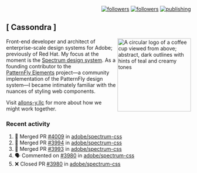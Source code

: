<p align="right"><a rel="me" href="https://front-end.social/@castastrophe">
    <img alt="followers" title="Follow me on Mastodon" src="https://img.shields.io/mastodon/follow/109297102751309835?domain=https%3A%2F%2Ffront-end.social&label=Follow&logo=mastodon&logoColor=white&style=for-the-badge&labelColor=008080&color=006969"/></a>
  <a href="https://codepen.io/castastrophe/">
    <img alt="followers" title="Follow me on CodePen" src="https://img.shields.io/badge/23-1?color=640464&labelColor=7c007c&style=for-the-badge&logo=codepen&label=Follow"/></a>
<a href="https://castastrophe.medium.com/">
    <img alt="publishing" title="View articles on Medium" src="https://img.shields.io/badge/107-1?color=666&labelColor=444&label=subscribe&logo=medium&logoColor=white&style=for-the-badge"/></a>
</p>

## [&nbsp;Cassondra&nbsp;]

<img align="right" src="https://github-production-user-asset-6210df.s3.amazonaws.com/1840295/253016758-ba468774-1cd3-42c2-8f43-947b5eeb5edf.png" height="200" alt="A circular logo of a coffee cup viewed from above; abstract, dark outlines with hints of teal and creamy tones">

Front-end developer and architect of enterprise-scale design systems for Adobe; previously of Red Hat. My focus at the moment is the [Spectrum design system](https://github.com/adobe/spectrum-css). As a founding contributor to the [PatternFly&nbsp;Elements](https://github.com/patternfly/patternfly-elements) project&mdash;a community implementation of the PatternFly design system&mdash;I became intimately familiar with the nuances of styling web components.

Visit [allons-y.llc](http://allons-y.llc/) for more about how we might work together.

### Recent activity

<!--START_SECTION:activity-->
1. 🎉 Merged PR [#4009](https://github.com/adobe/spectrum-css/pull/4009) in [adobe/spectrum-css](https://github.com/adobe/spectrum-css)
2. 🎉 Merged PR [#3994](https://github.com/adobe/spectrum-css/pull/3994) in [adobe/spectrum-css](https://github.com/adobe/spectrum-css)
3. 🎉 Merged PR [#3993](https://github.com/adobe/spectrum-css/pull/3993) in [adobe/spectrum-css](https://github.com/adobe/spectrum-css)
4. 🗣 Commented on [#3980](https://github.com/adobe/spectrum-css/pull/3980#issuecomment-3042312248) in [adobe/spectrum-css](https://github.com/adobe/spectrum-css)
5. ❌ Closed PR [#3980](https://github.com/adobe/spectrum-css/pull/3980) in [adobe/spectrum-css](https://github.com/adobe/spectrum-css)
<!--END_SECTION:activity-->

